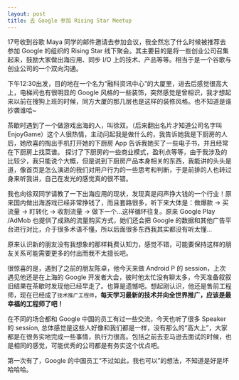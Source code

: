 ```yaml
---
layout: post
title: 去 Google 参加 Rising Star Meetup
---
```


17号收到谷歌 Maya 同学的邮件邀请去参加会议，我全然忘了什么时候被推荐去参加 Google 的组织的 Rising Star 线下聚会。其主要目的是将一些创业公司召集起来，鼓励大家做出海应用、同步 I/O 上的技术、产品等等。相当于是一个谷歌与创业公司的一个双向沟通。

下午12:30出发，目的地在一个名为“融科资讯中心”的大厦里，进去后感觉很高大上，电梯间也有很明显的 Google 风格的一些装饰，突然感觉是曾相识，我才想起来以前在搜狗上班的时候，同方大厦的那几层也是这样的装修风格。也不知道是谁抄袭谁哈~

茶歇时遇到了一个做游戏出海的人，叫徐双。（后来翻出名片才知道公司名字叫 EnjoyGame）这个人很热情，主动问起我是做什么的，我告诉她我是下厨房的人后，她欣喜的掏出手机打开她的下厨房 App 告诉我她买了一些电子书，并且经常在下厨房上找菜谱。
探讨了下厨房的一些商业模式，盈利点等等，由于我涉及的比较少，我只能说个大概，但是说到下厨房产品本身相关的东西，我能讲的头头是道，像首页是怎么演进的我们对用户行为的一些思考和判断，于是前排的人也转过身来听我讲，自己在发光的感觉真的很不错。

我也向徐双同学请教了一下出海应用的现状，发现真是闷声挣大钱的一个行业！原来国内做出海游戏已经非常挣钱了，而且套路很多，听下来大体是：做爆款 -> 买流量 -> 盯转化 -> 收割流量 -> 做下一个...这样循环往复。原来 Google Play /AdMob 也提供了成熟的流量购买方式，她们还会把 Google 的数据和其他广告平台进行对比，介于很多术语不懂，所以后面很多东西我其实都没有听太懂...


原来认识新的朋友没有我想象的那样耗费认知力，感觉不错，可能要保持这样的朋友关系可能需要更多的付出而我不太擅长吧。

很惊喜的是，遇到了之前的朋友陈卓，他今天来做 Android P 的 session，上次遇见他还是在上海的 Google 开发者大会，彼时他太忙没有聊太多，今天准备叙叙旧结果在茶歇时发现他已经早走了。也算是遗憾吧。想起刚认识，他还是售前工程师，现在已经成了`技术推广工程师`，**每天学习最新的技术并向全世界推广，应该是最幸福的工程师了吧！**

在不同的场合都和 Google 中国的员工有过一些交流，今天也听了很多 Speaker 的 session, 总体感觉是这些人好像和我们都是一样，没有那么的“高大上”，大家都是在很务实地完成一些事情，执行力很高。包括之前去亚马逊去面试的时候，也是相同的感觉，可能优秀的公司都是有务实这个优点吧。

第一次有了，Google 的中国员工“不过如此，我也可以”的想法，不知道是好是坏哈哈哈。


